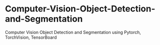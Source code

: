# Computer-Vision-Object-Detection-and-Segmentation
Computer Vision Object Detection and Segmentation using Pytorch, TorchVision, TensorBoard
